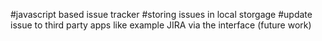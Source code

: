 #javascript based issue tracker
#storing issues in local storgage
#update issue to third party apps like example JIRA via the interface (future work)
